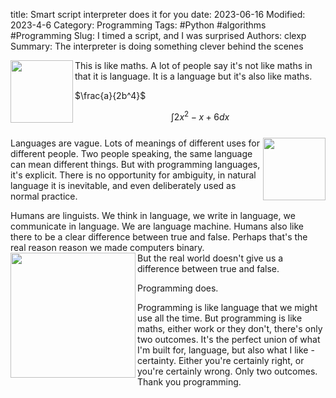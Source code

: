 title: Smart script interpreter does it for you
date: 2023-06-16
Modified: 2023-4-6
Category: Programming
Tags: #Python #algorithms #Programming
Slug: I timed a script, and I was surprised
Authors: clexp
Summary: The interpreter is doing something clever behind the scenes

<img align="left" width="100" height="100" src=/images/Chris_pop_art.jpg>This is like maths. A lot of people say it's not like maths in that it is language. It is a language but it's also like maths.
<br>

$\frac{a}{2b^4}$

$$ \int{2x^2 - x + 6 }dx$$
<br><img align="right" width="100" height="100" src=/images/left_one.png>Languages are vague. Lots of meanings of different uses for different people. Two people speaking, the same language can mean different things. But with programming languages, it's explicit. There is no opportunity for ambiguity, in natural language it is inevitable, and even deliberately used as normal practice.

Humans are linguists.  We think in language, we write in language, we communicate in language. We are language machine. Humans also like there to be a clear difference between true and false. Perhaps that's the real reason reason we made computers binary.<br>
<img align="left"  width="200" src=/images/left_one.png>
But the real world doesn't give us a difference between true and false.

Programming does.

Programming is like language that we might use all the time. But programming is like maths, either work or they don't, there's only two outcomes. It's the perfect union of what I'm built for, language, but also what I like - certainty. Either you're certainly right, or you're certainly wrong. Only two outcomes. Thank you programming.